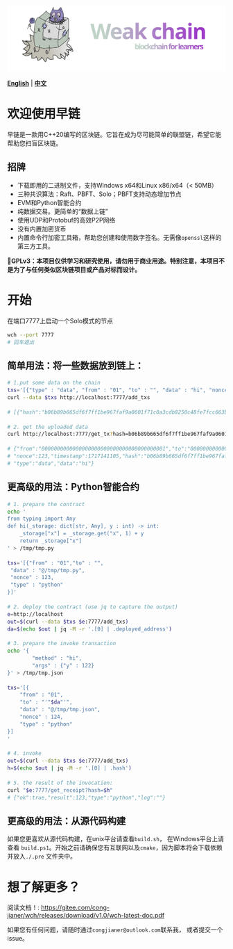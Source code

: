 ![Logo](./weak/doc/logo.svg)

[**English**](./README.md) | [**中文**](./README_CN.md)

<!-- # Welcome to Weak chain -->
# 欢迎使用早链
<!-- *Weak chain* is a blockchain written in C++20. It's designed to be a working -->
<!-- private chain that's as simple as possible in the hope that it could help you -->
<!-- get started with blockchain. -->

早链是一款用C++20编写的区块链。它旨在成为尽可能简单的联盟链，希望它能帮助您扫盲区块链。

## 招牌

+ 下载即用的二进制文件，支持Windows x64和Linux x86/x64（< 50MB）
+ 三种共识算法：Raft、PBFT、Solo；PBFT支持动态增加节点
+ EVM和Python智能合约
+ 纯数据交易。更简单的“数据上链”
+ 使用UDP和Protobuf的高效P2P网络
+ 没有内置加密货币
+ 内置命令行加密工具箱，帮助您创建和使用数字签名。无需像`openssl`这样的第三方工具。

**📗️GPLv3：本项目仅供学习和研究使用，请勿用于商业用途。特别注意，本项目不是为了与任何类似区块链项目或产品对标而设计。**


<!-- # Get started -->
<!-- Start a node in Solo mode, listening on port 7777 -->
# 开始
在端口7777上启动一个Solo模式的节点
```bash
wch --port 7777
# 回车退出
```

<!-- ## Simple usage: Put some data on the chain: -->
## 简单用法：将一些数据放到链上：
```bash
# 1.put some data on the chain
txs='[{"type" : "data", "from" : "01", "to" : "", "data" : "hi", "nonce" : 123}]'
curl --data $txs http://localhost:7777/add_txs

# [{"hash":"b06b89b665df6f7ff1be967faf9a0601f71c0a3cdb8250c48fe7fcc663b18d1b"}]

# 2. get the uploaded data
curl http://localhost:7777/get_tx?hash=b06b89b665df6f7ff1be967faf9a0601f71c0a3cdb8250c48fe7fcc663b18d1b

# {"from":"0000000000000000000000000000000000000001","to":"0000000000000000000000000000000000000000",
# "nonce":123,"timestamp":1717141105,"hash":"b06b89b665df6f7ff1be967faf9a0601f71c0a3cdb8250c48fe7fcc663b18d1b",
# "type":"data","data":"hi"}
```

<!-- ## More advanced usage: Python Smart Contract -->
## 更高级的用法：Python智能合约

```bash
# 1. prepare the contract
echo '
from typing import Any
def hi(_storage: dict[str, Any], y : int) -> int:
    _storage["x"] = _storage.get("x", 1) + y
    return _storage["x"]
' > /tmp/tmp.py

txs='[{"from" : "01","to" : "",
 "data" : "@/tmp/tmp.py",
 "nonce" : 123,
 "type" : "python"
}]'

# 2. deploy the contract (use jq to capture the output)
e=http://localhost
out=$(curl --data $txs $e:7777/add_txs)
da=$(echo $out | jq -M -r '.[0] | .deployed_address')

# 3. prepare the invoke transaction
echo '{
        "method" : "hi",
        "args" : {"y" : 122}
}' > /tmp/tmp.json

txs='[{
    "from" : "01",
    "to" : "'"$da"'",
    "data" : "@/tmp/tmp.json",
    "nonce" : 124,
    "type" : "python"
}]
'

# 4. invoke
out=$(curl --data $txs $e:7777/add_txs)
h=$(echo $out | jq -M -r '.[0] | .hash')

# 5. the result of the invocation:
curl "$e:7777/get_receipt?hash=$h"
# {"ok":true,"result":123,"type":"python","log":""}
```

<!-- ## More advanced usage: build from source -->

## 更高级的用法：从源代码构建

<!-- If you prefer build from source. Check out `build.sh` on *nix and `build.ps1` on -->
<!-- Windows. Make sure you have `cmake` available. -->

如果您更喜欢从源代码构建，在unix平台请查看`build.sh`， 在Windows平台上请查看
`build.ps1`。开始之前请确保您有互联网以及`cmake`，因为脚本将会下载依赖并放入`./.pre` 文件夹中。

<!-- # Wanna Know More?  -->
<!-- Read the Doc! : https://gitee.com/cong-jianer/wch/releases/download/v1.0/wch-latest-doc.pdf -->

<!-- If you have any issues, feel free to contact me at `congjianer@outlook.com` or open an issue. -->

# 想了解更多？
阅读文档！: https://gitee.com/cong-jianer/wch/releases/download/v1.0/wch-latest-doc.pdf

如果您有任何问题，请随时通过`congjianer@outlook.com`联系我， 或者提交一个issue。
